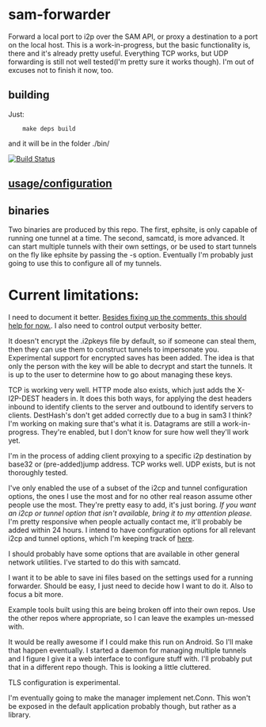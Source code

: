 # sam-forwarder
Forward a local port to i2p over the SAM API, or proxy a destination to a port
on the local host. This is a work-in-progress, but the basic functionality is,
there and it's already pretty useful. Everything TCP works, but UDP forwarding
is still not well tested(I'm pretty sure it works though). I'm out of excuses
not to finish it now, too.

## building
Just:

        make deps build

and it will be in the folder ./bin/

[![Build Status](https://travis-ci.org/eyedeekay/sam-forwarder.svg?branch=master)](https://travis-ci.org/eyedeekay/sam-forwarder)

## [usage/configuration](USAGE.md)

## binaries

Two binaries are produced by this repo. The first, ephsite, is only capable
of running one tunnel at a time. The second, samcatd, is more advanced. It can
start multiple tunnels with their own settings, or be used to start tunnels on
the fly like ephsite by passing the -s option. Eventually I'm probably just
going to use this to configure all of my tunnels.

Current limitations:
====================

I need to document it better.
[Besides fixing up the comments, this should help for now.](USAGE.md). I also
need to control output verbosity better.

It doesn't encrypt the .i2pkeys file by default, so if someone can steal them,
then they can use them to construct tunnels to impersonate you. Experimental
support for encrypted saves has been added. The idea is that only the person
with the key will be able to decrypt and start the tunnels. It is up to the user
to determine how to go about managing these keys.

TCP is working very well. HTTP mode also exists, which just adds the X-I2P-DEST
headers in. It does this both ways, for applying the dest headers inbound to
identify clients to the server and outbound to identify servers to clients.
DestHash's don't get added correctly due to a bug in sam3 I think? I'm working
on making sure that's what it is. Datagrams are still a work-in-progress.
They're enabled, but I don't know for sure how well they'll work yet.

I'm in the process of adding client proxying to a specific i2p destination by
base32 or (pre-added)jump address. TCP works well. UDP exists, but is not
thoroughly tested.

I've only enabled the use of a subset of the i2cp and tunnel configuration
options, the ones I use the most and for no other real reason assume other
people use the most. They're pretty easy to add, it's just boring. *If you*
*want an i2cp or tunnel option that isn't available, bring it to my attention*
*please.* I'm pretty responsive when people actually contact me, it'll probably
be added within 24 hours. I intend to have configuration options for all
relevant i2cp and tunnel options, which I'm keeping track of
[here](config/CHECKLIST.md).

I should probably have some options that are available in other general network
utilities. I've started to do this with samcatd.

I want it to be able to save ini files based on the settings used for a running
forwarder. Should be easy, I just need to decide how I want to do it. Also to
focus a bit more.

Example tools built using this are being broken off into their own repos. Use
the other repos where appropriate, so I can leave the examples un-messed with.

It would be really awesome if I could make this run on Android. So I'll make
that happen eventually. I started a daemon for managing multiple tunnels and I
figure I give it a web interface to configure stuff with. I'll probably put that
in a different repo though. This is looking a little cluttered.

TLS configuration is experimental.

I'm eventually going to make the manager implement net.Conn. This won't be
exposed in the default application probably though, but rather as a library.
